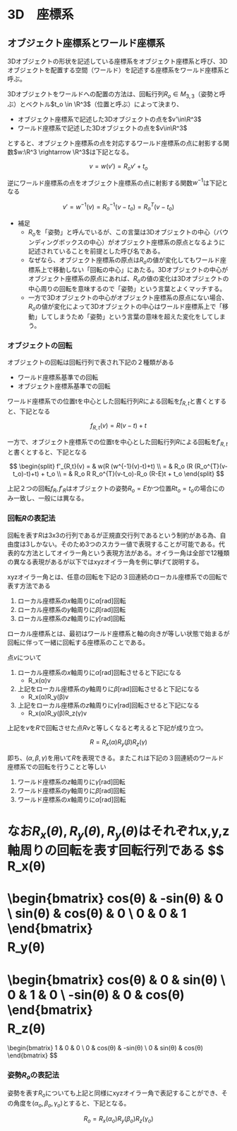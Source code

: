 # 3D　座標系

## オブジェクト座標系とワールド座標系

3Dオブジェクトの形状を記述している座標系をオブジェクト座標系と呼び、3Dオブジェクトを配置する空間（ワールド）を記述する座標系をワールド座標系と呼ぶ。

3Dオブジェクトをワールドへの配置の方法は、回転行列$R_o \in M_{3,3}$（姿勢と呼ぶ）とベクトル$t_o \in \R^3$（位置と呼ぶ）によって決まり、

- オブジェクト座標系で記述した3Dオブジェクトの点を$v'\in\R^3$
- ワールド座標系で記述した3Dオブジェクトの点を$v\in\R^3$

とすると、オブジェクト座標系の点を対応するワールド座標系の点に射影する関数$w:\R^3 \rightarrow \R^3$は下記となる。

$$
v = w(v') =R_o v'+t_o
$$

逆にワールド座標系の点をオブジェクト座標系の点に射影する関数$w^{-1}$は下記となる

$$
v' = w^{-1}(v) = R_o^{-1}(v-t_o) = R_o^{T}(v-t_o)
$$


- 補足
    - $R_o$を「姿勢」と呼んでいるが、この言葉は3Dオブジェクトの中心（バウンディングボックスの中心）がオブジェクト座標系の原点となるように記述されていることを前提とした呼び名である。
    - なぜなら、オブジェクト座標系の原点は$R_o$の値が変化してもワールド座標系上で移動しない「回転の中心」にあたる。3Dオブジェクトの中心がオブジェクト座標系の原点にあれば、$R_o$の値の変化は3Dオブジェクトの中心周りの回転を意味するので「姿勢」という言葉とよくマッチする。
    - 一方で3Dオブジェクトの中心がオブジェクト座標系の原点にない場合、$R_o$の値が変化によって3Dオブジェクトの中心はワールド座標系上で「移動」してしまうため「姿勢」という言葉の意味を超えた変化をしてしまう。

### オブジェクトの回転

オブジェクトの回転は回転行列で表され下記の２種類がある

- ワールド座標系基準での回転
- オブジェクト座標系基準での回転

ワールド座標系での位置tを中心とした回転行列$R$による回転を$f_{R,t}$と書くとすると、下記となる

$$
f_{R,t}(v) = R(v-t)+t
$$

一方で、オブジェクト座標系での位置tを中心とした回転行列$R$による回転を$f'_{R,t}$と書くとすると、下記となる

$$
\begin{split}
f'_{R,t}(v)
 = & w(R (w^{-1}(v)-t)+t) \\
 = & R_o (R (R_o^{T}(v-t_o)-t)+t) + t_o \\
 = & R_o R R_o^{T}(v-t_o)-R_o (R-E)t + t_o
\end{split}
$$

上記２つの回転$f_R,f'_R$はオブジェクトの姿勢$R_o=E$かつ位置$Rt_o=t_o$の場合にのみ一致し、一般には異なる。

### 回転$R$の表記法

回転を表す$R$は3x3の行列であるが正規直交行列であるという制約がある為、自由度は3しかない。そのため3つのスカラー値で表現することが可能である。代表的な方法としてオイラー角という表現方法がある。オイラー角は全部で12種類の異なる表現があるが以下ではxyzオイラー角を例に挙げて説明する。

xyzオイラー角とは、任意の回転を下記の３回連続のローカル座標系での回転で表す方法である
1. ローカル座標系の$x$軸周りに$α$[rad]回転
2. ローカル座標系の$y$軸周りに$β$[rad]回転
3. ローカル座標系の$z$軸周りに$γ$[rad]回転

ローカル座標系とは、最初はワールド座標系と軸の向きが等しい状態で始まるが回転に伴って一緒に回転する座標系のことである。

点$v$について
1. ローカル座標系の$x$軸周りに$α$[rad]回転させると下記になる
    - R_x(α)v
2. 上記をローカル座標系の$y$軸周りに$β$[rad]回転させると下記になる
    - R_x(α)R_y(β)v
3. 上記をローカル座標系の$z$軸周りに$γ$[rad]回転させると下記になる
    - R_x(α)R_y(β)R_z(γ)v

上記を$v$を$R$で回転させた点$Rv$と等しくなると考えると下記が成り立つ。

$$
R = R_x(α)R_y(β)R_z(γ)
$$

即ち、$(α,β,γ)$を用いて$R$を表現できる。またこれは下記の３回連続のワールド座標系での回転を行うことと等しい

1. ワールド座標系の$z$軸周りに$γ$[rad]回転
2. ワールド座標系の$y$軸周りに$β$[rad]回転
3. ワールド座標系の$x$軸周りに$α$[rad]回転


なお$R_x(θ),R_y(θ),R_y(θ)$はそれぞれx,y,z軸周りの回転を表す回転行列である
$$
 R_x(θ)
 =
 \begin{bmatrix}
  cos(θ) & -sin(θ) & 0 \\
  sin(θ) & cos(θ) & 0 \\
  0 & 0 & 1 
 \end{bmatrix}
$$
$$
 R_y(θ)
 =
 \begin{bmatrix}
  cos(θ) & 0 & sin(θ)  \\
  0 & 1 & 0 \\
  -sin(θ) & 0 & cos(θ) 
 \end{bmatrix}
$$
$$
 R_z(θ)
 =
 \begin{bmatrix}
  1 & 0 & 0 \\
  0 & cos(θ) & -sin(θ) \\
  0 & sin(θ) & cos(θ)
 \end{bmatrix}
$$

### 姿勢$R_o$の表記法

姿勢を表す$R_o$についても上記と同様にxyzオイラー角で表記することができ、その角度を$(α_o,β_o,γ_o)$とすると、下記となる。

$$
R_o = R_x(α_o)R_y(β_o)R_z(γ_o)
$$

